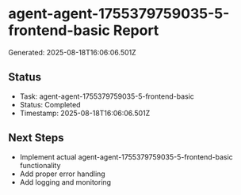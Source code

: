 # agent-agent-1755379759035-5-frontend-basic Report

Generated: 2025-08-18T16:06:06.501Z

## Status
- Task: agent-agent-1755379759035-5-frontend-basic
- Status: Completed
- Timestamp: 2025-08-18T16:06:06.501Z

## Next Steps
- Implement actual agent-agent-1755379759035-5-frontend-basic functionality
- Add proper error handling
- Add logging and monitoring
